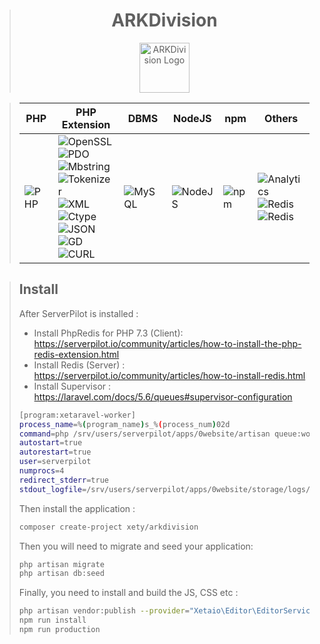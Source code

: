 > <h1 align="center">ARKDivision</h1>
> <p align="center">
>   <img src="https://cdn.discordapp.com/attachments/636575768809439232/637432715901403137/logo-ark-france-division2.png" alt="ARKDivision Logo" height="80"/>
> </p>

> |PHP|PHP Extension|DBMS|NodeJS|npm|Others
> |---|---|---|---|---|---|
> |![PHP](https://img.shields.io/badge/PHP->=7.3-0e7fbf.svg?style=flat-square)|![OpenSSL](https://img.shields.io/badge/PHP%20ext-OpenSSL-44CB12.svg?style=flat-square)<br>![PDO](https://img.shields.io/badge/PHP%20ext-PDO-44CB12.svg?style=flat-square)<br>![Mbstring](https://img.shields.io/badge/PHP%20ext-Mbstring-44CB12.svg?style=flat-square)<br>![Tokenizer](https://img.shields.io/badge/PHP%20ext-Tokenizer-44CB12.svg?style=flat-square)<br>![XML](https://img.shields.io/badge/PHP%20ext-XML-44CB12.svg?style=flat-square)<br>![Ctype](https://img.shields.io/badge/PHP%20ext-Ctype-44CB12.svg?style=flat-square)<br>![JSON](https://img.shields.io/badge/PHP%20ext-JSON-44CB12.svg?style=flat-square)<br>![GD](https://img.shields.io/badge/PHP%20ext-GD-44CB12.svg?style=flat-square)<br>![CURL](https://img.shields.io/badge/PHP%20ext-CURL-44CB12.svg?style=flat-square)|![MySQL](https://img.shields.io/badge/MySQL->=5.7-44CB12.svg?style=flat-square)|![NodeJS](https://img.shields.io/badge/NodeJS->=8-44CB12.svg?style=flat-square)|![npm](https://img.shields.io/badge/npm->=5.6-44CB12.svg?style=flat-square)|![Analytics](https://img.shields.io/badge/Google-Analytics-44CB12.svg?style=flat-square)<br>![Redis](https://img.shields.io/badge/Redis-Server-44CB12.svg?style=flat-square)<br>![Redis](https://img.shields.io/badge/Redis-PHPRedis-44CB12.svg?style=flat-square)
>

> ## Install
> After ServerPilot is installed : 
> - Install PhpRedis for PHP 7.3 (Client): https://serverpilot.io/community/articles/how-to-install-the-php-redis-extension.html
> - Install Redis (Server) : https://serverpilot.io/community/articles/how-to-install-redis.html
> - Install Supervisor : https://laravel.com/docs/5.6/queues#supervisor-configuration
> ```bash
> [program:xetaravel-worker]
> process_name=%(program_name)s_%(process_num)02d
> command=php /srv/users/serverpilot/apps/0website/artisan queue:work sqs --sleep=3 --tries=3
> autostart=true
> autorestart=true
> user=serverpilot
> numprocs=4
> redirect_stderr=true
> stdout_logfile=/srv/users/serverpilot/apps/0website/storage/logs/xetaravel-worker.log
> ```
>
> Then install the application :
> ```bash
> composer create-project xety/arkdivision
> ```
> Then you will need to migrate and seed your application:
> ```bash
> php artisan migrate
> php artisan db:seed
> ```
> Finally, you need to install and build the JS, CSS etc :
> ```bash
> php artisan vendor:publish --provider="Xetaio\Editor\EditorServiceProvider"
> npm run install
> npm run production
> ```
>
